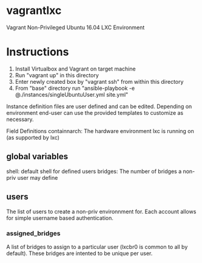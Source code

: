 # vagrantlxc
Vagrant Non-Privileged Ubuntu 16.04 LXC Environment 

# Instructions
1. Install Virtualbox and Vagrant on target machine
2. Run "vagrant up" in this directory
3. Enter newly created box by "vagrant ssh" from within this directory
4. From "base" directory run "ansible-playbook -e @./instances/singleUbuntuUser.yml site.yml"

Instance definition files are user defined and can be edited.  Depending on environment end-user can use the provided templates to customize as necessary.

Field Definitions
containnarch: The hardware environment lxc is running on (as supported by lxc)
## global variables
shell: default shell for defined users
bridges: The number of bridges a non-priv user may define
## users
The list of users to create a non-priv environnment for.  Each account allows for simple username based authentication.
### assigned_bridges
A list of bridges to assign to a particular user (lxcbr0 is common to all by default).  These bridges are intented to be unique per user.
